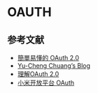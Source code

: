 # OAUTH

## 参考文献

- [簡單易懂的 OAuth 2.0](https://speakerdeck.com/chitsaou/jian-dan-yi-dong-de-oauth-2-dot-0)
- [Yu-Cheng Chuang’s Blog](https://blog.yorkxin.org/)
- [理解OAuth 2.0](http://www.ruanyifeng.com/blog/2014/05/oauth_2_0.html)
- [小米开放平台 OAuth](http://dev.xiaomi.com/docs/passport/oauth2/)